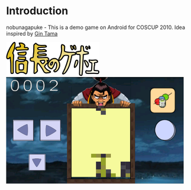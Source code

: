 # Introduction

nobunagapuke - This is a demo game on Android for COSCUP 2010. Idea inspired by [Gin Tama](https://en.wikipedia.org/wiki/Gin_Tama)

![Game Title](./assets/game_title.png)
![For COSCUP 2010](./assets/coscup_2010_game.png)


